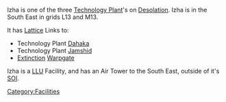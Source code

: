 Izha is one of the three [Technology
Plant](../locations/Technology_Plant.md)'s on
[Desolation](../locations/Desolation.md). Izha is in the South East in grids
L13 and M13.

It has [Lattice](../Lattice.md) Links to:

- Technology Plant [Dahaka](Dahaka.md)
- Technology Plant [Jamshid](../Jamshid.md)
- [Extinction](../locations/Extinction.md) [Warpgate](../locations/Warpgate.md)

Izha is a [LLU](../Lattice_Logic_Unit.md) Facility, and has an Air Tower to the
South East, outside of it's [SOI](../locations/Sphere_of_Influence.md).

[Category:Facilities](Category:Facilities.md)
